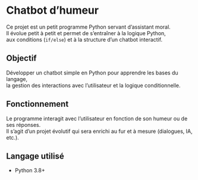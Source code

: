 # Chatbot d’humeur 

Ce projet est un petit programme Python servant d’assistant moral.  
Il évolue petit à petit et permet de s’entraîner à la logique Python,  
aux conditions (`if/else`) et à la structure d’un chatbot interactif.

## Objectif
Développer un chatbot simple en Python pour apprendre les bases du langage,  
la gestion des interactions avec l’utilisateur et la logique conditionnelle.

## Fonctionnement
Le programme interagit avec l’utilisateur en fonction de son humeur ou de ses réponses.  
Il s’agit d’un projet évolutif qui sera enrichi au fur et à mesure (dialogues, IA, etc.).

## Langage utilisé
- Python 3.8+
